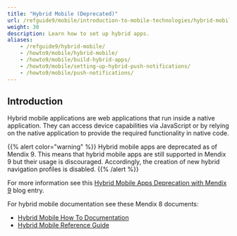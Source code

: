 ```yaml
---
title: "Hybrid Mobile (Deprecated)"
url: /refguide9/mobile/introduction-to-mobile-technologies/hybrid-mobile/
weight: 30
description: Learn how to set up hybrid apps.
aliases:
    - /refguide9/hybrid-mobile/
    - /howto9/mobile/hybrid-mobile/
    - /howto9/mobile/build-hybrid-apps/
    - /howto9/mobile/setting-up-hybrid-push-notifications/
    - /howto9/mobile/push-notifications/
---
```


## Introduction

Hybrid mobile applications are web applications that run inside a native application. They can access device capabilities via JavaScript or by relying on the native application to provide the required functionality in native code.

{{% alert color="warning" %}}
Hybrid mobile apps are deprecated as of Mendix 9. This means that hybrid mobile apps are still supported in Mendix 9 but their usage is discouraged. Accordingly, the creation of new hybrid navigation profiles is disabled.
{{% /alert %}}

For more information see this [Hybrid Mobile Apps Deprecation with Mendix 9](https://www.mendix.com/blog/hybrid-mobile-apps-deprecation-with-mendix-9/) blog entry.

For hybrid mobile documentation see these Mendix 8 documents:

* [Hybrid Mobile How To Documentation](/howto8/mobile/hybrid-mobile/)
* [Hybrid Mobile Reference Guide](/refguide8/hybrid-mobile/)
